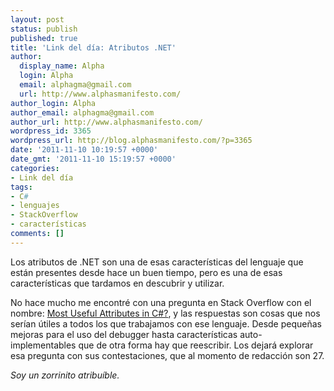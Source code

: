 ```yaml
---
layout: post
status: publish
published: true
title: 'Link del día: Atributos .NET'
author:
  display_name: Alpha
  login: Alpha
  email: alphagma@gmail.com
  url: http://www.alphasmanifesto.com/
author_login: Alpha
author_email: alphagma@gmail.com
author_url: http://www.alphasmanifesto.com/
wordpress_id: 3365
wordpress_url: http://blog.alphasmanifesto.com/?p=3365
date: '2011-11-10 10:19:57 +0000'
date_gmt: '2011-11-10 15:19:57 +0000'
categories:
- Link del día
tags:
- C#
- lenguajes
- StackOverflow
- características
comments: []
---
```


Los atributos de .NET son una de esas características del lenguaje que están presentes desde hace un buen tiempo, pero es una de esas características que tardamos en descubrir y utilizar.

No hace mucho me encontré con una pregunta en Stack Overflow con el nombre: <a href="http://stackoverflow.com/questions/144833/most-useful-attributes-in-c-sharp">Most Useful Attributes in C#?</a>, y las respuestas son cosas que nos serían útiles a todos los que trabajamos con ese lenguaje. Desde pequeñas mejoras para el uso del debugger hasta características auto-implementables que de otra forma hay que reescribir. Los dejará explorar esa pregunta con sus contestaciones, que al momento de redacción son 27.

_Soy un zorrinito atribuíble._
